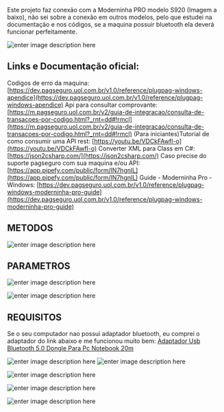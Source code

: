 Este projeto faz conexão com a Moderninha PRO modelo S920 (Imagem a baixo), não sei sobre a conexão em outros modelos, pelo que estudei na documentação e nos códigos, se a maquina possuir bluetooth ela deverá funcionar perfeitamente.

![enter image description here](https://br.mobiletransaction.org/wp-content/uploads/2022/03/moderninha-pro-desligada.jpg)


## Links e Documentação oficial:

Codigos de erro da maquina: [https://dev.pagseguro.uol.com.br/v1.0/reference/plugpag-windows-apendice](https://dev.pagseguro.uol.com.br/v1.0/reference/plugpag-windows-apendice)
Api para consultar comprovante: [https://m.pagseguro.uol.com.br/v2/guia-de-integracao/consulta-de-transacoes-por-codigo.html?_rnt=dd#!rmcl](https://m.pagseguro.uol.com.br/v2/guia-de-integracao/consulta-de-transacoes-por-codigo.html?_rnt=dd#!rmcl)
(Para iniciantes)Tutorial de como consumir uma API rest: [https://youtu.be/VDCkFAwfI-o](https://youtu.be/VDCkFAwfI-o)
Converter XML para Class em C#: [https://json2csharp.com/](https://json2csharp.com/)
Caso precise do suporte pagseguro com sua maquina e/ou API: [https://app.pipefy.com/public/form/lN7hgnlL](https://app.pipefy.com/public/form/lN7hgnlL)
Guide - Moderninha Pro - Windows: [https://dev.pagseguro.uol.com.br/v1.0/reference/plugpag-windows-moderninha-pro-guide](https://dev.pagseguro.uol.com.br/v1.0/reference/plugpag-windows-moderninha-pro-guide)


## METODOS
![enter image description here](https://i.imgur.com/6mq7zVq.png)

## PARAMETROS
![enter image description here](https://i.imgur.com/VQfzLLi.png)

![enter image description here](https://i.imgur.com/IPr6G7g.png)


## REQUISITOS
Se o seu computador nao possui adaptador bluetooth, eu comprei o adaptador do link abaixo e me funcionou muito bem:
[Adaptador Usb Bluetooth 5.0 Dongle Para Pc Notebook 20m](https://produto.mercadolivre.com.br/MLB-2175819258-adaptador-usb-bluetooth-50-dongle-para-pc-notebook-20m-_JM)

![enter image description here](https://i.imgur.com/YtVW74h.png)
![enter image description here](https://files.readme.io/44d4923-Capture.PNG)

![enter image description here](https://i.imgur.com/P5GP3si.png)


![enter image description here](https://i.imgur.com/NgHDah4.png)


![enter image description here](https://i.imgur.com/aCYgvLa.png)